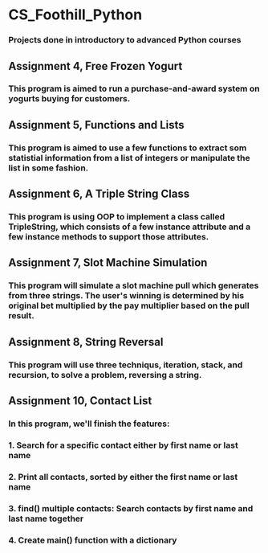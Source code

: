 # CS_Foothill_Python
### Projects done in introductory to advanced Python courses

## Assignment 4, Free Frozen Yogurt
### This program is aimed to run a purchase-and-award system on yogurts buying for customers.

## Assignment 5, Functions and Lists
### This program is aimed to use a few functions to extract som statistial information from a list of integers or manipulate the list in some fashion.

## Assignment 6, A Triple String Class
### This program is using OOP to implement a class called TripleString, which consists of a few instance attribute and a few instance methods to support those attributes. 

## Assignment 7, Slot Machine Simulation
### This program will simulate a slot machine pull which generates from three strings. The user's winning is determined by his original bet multiplied by the pay multiplier based on the pull result.

## Assignment 8, String Reversal
### This program will use three techniqus, iteration, stack, and recursion, to solve a problem, reversing a string.

## Assignment 10, Contact List
### In this program, we'll finish the features:
### 1. Search for a specific contact either by first name or last name
### 2. Print all contacts, sorted by either the first name or last name
### 3. find() multiple contacts: Search contacts by first name and last name together
### 4. Create main() function with a dictionary
